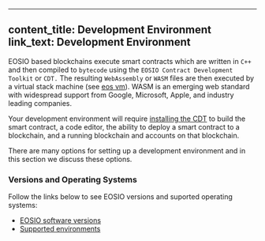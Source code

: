  ---
content_title: Development Environment
link_text: Development Environment
---

EOSIO based blockchains execute smart contracts which are written in `C++` and then compiled to `bytecode` using the `EOSIO Contract Development Toolkit` or `CDT.` The resulting `WebAssembly` or `WASM` files are then executed by a virtual stack machine (see [eos vm](https://github.com/EOSIO/eos-vm)). WASM is an emerging web standard with widespread support from Google, Microsoft, Apple, and industry leading companies.

Your development environment will require [installing the CDT](../10_installation-guides/30_installing-eosiocdt.md) to build the smart contract, a code editor, the ability to deploy a smart contract to a blockchain, and a running blockchain and accounts on that blockchain.

There are many options for setting up a development environment and in this section we discuss these options.

### Versions and Operating Systems

Follow the links below to see EOSIO versions and suported operating systems:

* [EOSIO software versions](../01_versions) 
* [Supported environments](../02_supported-operating-systems) 
